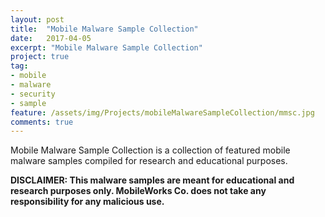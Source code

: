```yaml
---
layout: post
title:  "Mobile Malware Sample Collection"
date:   2017-04-05
excerpt: "Mobile Malware Sample Collection"
project: true
tag:
- mobile  
- malware
- security
- sample
feature: /assets/img/Projects/mobileMalwareSampleCollection/mmsc.jpg
comments: true
---
```


Mobile Malware Sample Collection is a collection of featured mobile malware samples compiled for research and educational purposes.

**DISCLAIMER: This malware samples are meant for educational and research purposes only. MobileWorks Co. does not take any responsibility for any malicious use.**

